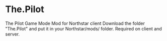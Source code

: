 # The.Pilot
 The Pilot Game Mode Mod for Northstar client
 Download the folder "The.Pilot" and put it in your Northstar/mods/ folder.
 Required on client and server.